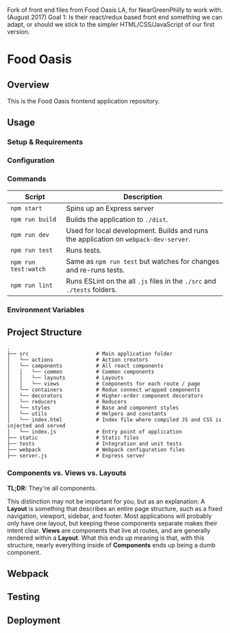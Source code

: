 Fork of front end files from Food Oasis LA, for NearGreenPhilly to work with. (August 2017)
Goal 1: Is their react/redux based front end something we can adapt, or should we stick to the simpler HTML/CSS/JavaScript of our first version. 






# Food Oasis

Overview
-----
This is the Food Oasis frontend application repository.

Usage
-----
### Setup & Requirements

### Configuration

### Commands
|Script|Description|
|---|---|
|`npm start`|Spins up an Express server|
|`npm run build` |Builds the application to `./dist`.|
|`npm run dev`|Used for local development. Builds and runs the application on `webpack-dev-server`.|
|`npm run test`|Runs tests.|
|`npm run test:watch`|Same as `npm run test` but watches for changes and re-runs tests.|
|`npm run lint`|Runs ESLint on the all `.js` files in the `./src` and `./tests` folders.|

### Environment Variables


Project Structure
---------

```
.
├── src                      # Main application folder
│   └── actions              # Action creators
│   └── components           # All react components
│   │   └── common           # Common components
│   │   └── layouts          # Layouts
│   │   └── views            # Components for each route / page
│   └── containers           # Redux connect wrapped components
│   └── decorators           # Higher-order component decorators
│   └── reducers             # Reducers
│   └── styles               # Base and component styles
│   └── utils                # Helpers and constants
│   └── index.html           # Index file where compiled JS and CSS is injected and served
│   └── index.js             # Entry point of application
├── static                   # Static files
├── tests                    # Integration and unit tests
├── webpack                  # Webpack configuration files
├── server.js                # Express server
```

### Components vs. Views vs. Layouts

**TL;DR:** They're all components.

This distinction may not be important for you, but as an explanation: A **Layout** is something that describes an entire page structure, such as a fixed navigation, viewport, sidebar, and footer. Most applications will probably only have one layout, but keeping these components separate makes their intent clear. **Views** are components that live at routes, and are generally rendered within a **Layout**. What this ends up meaning is that, with this structure, nearly everything inside of **Components** ends up being a dumb component.

Webpack
-------

Testing
-------

Deployment
-------
